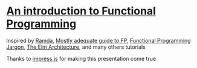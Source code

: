 # [An introduction to Functional Programming](https://sam-chuang.github.io/functional-programming-intro/)

Inspired by [Ramda](http://ramdajs.com/), [Mostly adequate guide to FP](https://github.com/MostlyAdequate/mostly-adequate-guide), [Functional Programming Jargon](https://github.com/hemanth/functional-programming-jargon), [The Elm Architecture](https://guide.elm-lang.org/architecture/), and many others tutorials

Thanks to [impress.js](https://github.com/impress/impress.js/) for making this presentation come true